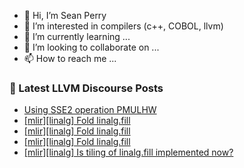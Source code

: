 - 👋 Hi, I’m Sean Perry
- 👀 I’m interested in compilers (c++, COBOL, llvm)
- 🌱 I’m currently learning ...
- 💞️ I’m looking to collaborate on ...
- 📫 How to reach me ...

<!---
s66perry/s66perry is a ✨ special ✨ repository because its `README.md` (this file) appears on your GitHub profile.
You can click the Preview link to take a look at your changes.
--->
### 📕 Latest LLVM Discourse Posts

<!-- DISCOURSE-LLVM:START -->
- [Using SSE2 operation PMULHW](https://discourse.llvm.org/t/using-sse2-operation-pmulhw/80975#post_1)
- [[mlir][linalg] Fold linalg.fill](https://discourse.llvm.org/t/mlir-linalg-fold-linalg-fill/80973#post_3)
- [[mlir][linalg] Fold linalg.fill](https://discourse.llvm.org/t/mlir-linalg-fold-linalg-fill/80973#post_2)
- [[mlir][linalg] Fold linalg.fill](https://discourse.llvm.org/t/mlir-linalg-fold-linalg-fill/80973#post_1)
- [[mlir][linalg] Is tiling of linalg.fill implemented now?](https://discourse.llvm.org/t/mlir-linalg-is-tiling-of-linalg-fill-implemented-now/80963#post_3)
<!-- DISCOURSE-LLVM:END -->
